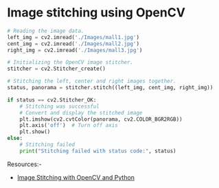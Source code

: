 # Image stitching using OpenCV

```python
# Reading the image data.
left_img = cv2.imread('./Images/mall1.jpg')
cent_img = cv2.imread('./Images/mall2.jpg')
right_img = cv2.imread('./Images/mall3.jpg')

# Initializing the OpenCV image stitcher.
stitcher = cv2.Stitcher_create()

# Stitching the left, center and right images together.
status, panorama = stitcher.stitch((left_img, cent_img, right_img))

if status == cv2.Stitcher_OK:
    # Stitching was successful
    # Convert and display the stitched image
    plt.imshow(cv2.cvtColor(panorama, cv2.COLOR_BGR2RGB))
    plt.axis('off')  # Turn off axis
    plt.show()
else:
    # Stitching failed
    print("Stitching failed with status code:", status)
```




Resources:-

- [Image Stitching with OpenCV and Python](https://pyimagesearch.com/2018/12/17/image-stitching-with-opencv-and-python/)
